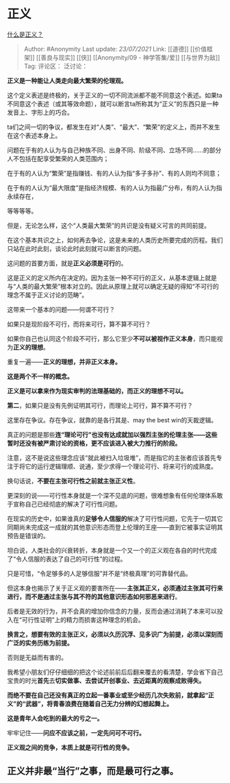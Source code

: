 # 正义
[什么是正义？](https://www.zhihu.com/question/19775001/answer/1720522659)

> Author: #Anonymity
> Last update: *23/07/2021*
> Link: [[道德]] [[价值框架]] [[善良与现实]] [[侠]] [[Anonymity/09 - 神学答集/爱]] [[与世界为敌]]
> Tag:
> 评论区：
> 泛讨论：

**正义是一种能让人类走向最大繁荣的伦理观。**

这个定义表述是终极的，关于正义的一切不同流派都不能不同意这个表述。如果ta不同意这个表述（或其等效命题），就可以断言ta所称其为“正义”的东西只是一种发音上、字形上的巧合。

ta们之间一切的争议，都发生在对“人类”、“最大”、“繁荣”的定义上，而并不发生在这个表述本身上。

问题在于有的人认为与自己种族不同、出身不同、阶级不同、立场不同……的部分人不包括在配享受繁荣的人类范围内；

在于有的人认为“繁荣”是指赚钱、有的人认为指“多子多孙”、有的人则均不同意；

在于有的人认为“最大限度”是指经济规模、有的人认为指最广分布，有的人认为指永续存在，

等等等等。

但是，无论怎么样，这个“人类最大繁荣”的共识是没有疑义可言的共同前提。

在这个基本共识之上，如何再去争论，这是未来的人类历史所要完成的历程。我们只站在此时此刻，谈论此时此刻就可以断言的问题。

这问题的首要方面，就是**正义必须是可行**的。

这是正义的定义所内在决定的。因为主张一种不可行的正义，从基本逻辑上就是与“人类的最大繁荣”根本对立的。因此从原理上就可以确定无疑的得知“不可行的理念不属于正义讨论的范畴”。

这带来一个基本的问题——何谓不可行？

如果只是现阶段不可行，而将来可行，算不算不可行？

如果你自己也认同这个阶段不可行，那么它至少**不可以被视作正义本身**，而只能视为**正义的理想**。

重复一遍——**正义的理想，**并非**正义本身。**

**这是两个不一样的概念。**

**正义是可以拿来作为现实审判的法理基础的，而正义的理想不可以。**

**第二**，如果只是没有先例证明其可行，而理论上可行，算不算不可行？

这里存在争议。存在争议，就靠的是各行其是、may the best win的天裁逻辑。

真正的问题是那些**连“理论可行”也没有达成就加以强烈主张的伦理主张——这些暂时还没有被严肃讨论的资格，更不应该进入被大力推行的阶段。**

注意，这不是说这些理念应该“就此被扫入垃圾堆”，而是指它的主张者应该首先专注于将它的运行逻辑理顺、说通，至少求得一个理论可行、将来可行的成熟度。

换句话说，**不要在主张可行性之前就主张正义性**。

更深刻的说——可行性本身就是一个深不见底的问题，很难想象有任何伦理体系敢于宣称自己已经彻底的解决了可行性问题。

在现实的历史中，如果谁真的**足够令人信服的**解决了可行性问题，它先于一切其它同期尚未完成这一成就的其他意识形态而登上伦理的王座——直到它被事实证明其预告是错误的。

坦白说，人类社会的兴衰转折，本身就是一个又一个的正义观在各自的时代完成了“令人信服的表达了自己的可行性”的过程。

只是可惜，“令足够多的人足够信服”并不是“终极真理”的可靠替代品。

但这本身也揭示了关于正义观的要害所在——**主张其正义，必须通过主张其可行来进行，而不是通过主张与其不符的其他意识形态如何邪恶来进行**。

后者是无效的行为，并不会真的增加你信念的力量，反而会通过消耗了本来可以投入在“可行性证明”上的精力而损害这种理念的机会。

**换言之，想要有效的主张正义，必须以久历沉浮、见多识广为前提，必须以深刻而广泛的实务历练为前提。**

否则是无益而有害的。

我希望小朋友们仔仔细细的把这个论述前前后后翻来覆去的看清楚，学会省下自己宝贵的时光**首先**去**切实做事、去尝试开创事业、去近距离的观察成败得失。**

**而绝不要在自己还没有真正的立起一番事业或至少经历几次失败前，就拿起“正义”的“武器”，将青春浪费在随着自己无力分辨的幻想起舞上。**

**这是青年人会吃到的最大的亏之一。**

牢牢记住——**问应不应该之前，一定先问可不可行。**

**正义观之间的竞争，本质上就是可行性的竞争。**

**正义并非最“当行”之事，而是最可行之事。**
------------------------
